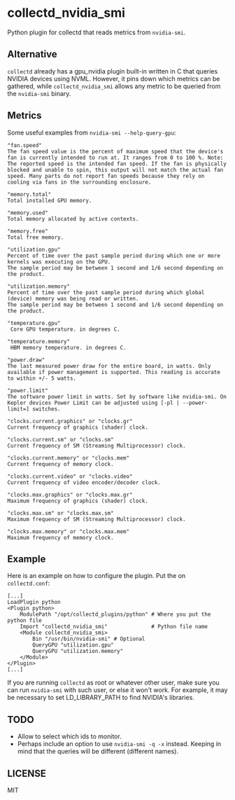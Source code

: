 collectd_nvidia_smi
===================

Python plugin for collectd that reads metrics from `nvidia-smi`.

## Alternative

`collectd` already has a gpu_nvidia plugin built-in written in C that queries NVIDIA devices using NVML. However, it pins down which metrics can be gathered, while `collectd_nvidia_smi` allows any metric to be queried from the `nvidia-smi` binary.

## Metrics

Some useful examples from `nvidia-smi --help-query-gpu`:

	"fan.speed"
	The fan speed value is the percent of maximum speed that the device's fan is currently intended to run at. It ranges from 0 to 100 %. Note: The reported speed is the intended fan speed. If the fan is physically blocked and unable to spin, this output will not match the actual fan speed. Many parts do not report fan speeds because they rely on cooling via fans in the surrounding enclosure.

	"memory.total"
	Total installed GPU memory.

	"memory.used"
	Total memory allocated by active contexts.

	"memory.free"
	Total free memory.

	"utilization.gpu"
	Percent of time over the past sample period during which one or more kernels was executing on the GPU.
	The sample period may be between 1 second and 1/6 second depending on the product.

	"utilization.memory"
	Percent of time over the past sample period during which global (device) memory was being read or written.
	The sample period may be between 1 second and 1/6 second depending on the product.

	"temperature.gpu"
	 Core GPU temperature. in degrees C.

	"temperature.memory"
	 HBM memory temperature. in degrees C.

	"power.draw"
	The last measured power draw for the entire board, in watts. Only available if power management is supported. This reading is accurate to within +/- 5 watts.

	"power.limit"
	The software power limit in watts. Set by software like nvidia-smi. On Kepler devices Power Limit can be adjusted using [-pl | --power-limit=] switches.

	"clocks.current.graphics" or "clocks.gr"
	Current frequency of graphics (shader) clock.

	"clocks.current.sm" or "clocks.sm"
	Current frequency of SM (Streaming Multiprocessor) clock.

	"clocks.current.memory" or "clocks.mem"
	Current frequency of memory clock.

	"clocks.current.video" or "clocks.video"
	Current frequency of video encoder/decoder clock.

	"clocks.max.graphics" or "clocks.max.gr"
	Maximum frequency of graphics (shader) clock.

	"clocks.max.sm" or "clocks.max.sm"
	Maximum frequency of SM (Streaming Multiprocessor) clock.

	"clocks.max.memory" or "clocks.max.mem"
	Maximum frequency of memory clock.

## Example

Here is an example on how to configure the plugin. Put the on `collectd.conf`:

```
[...]
LoadPlugin python
<Plugin python>
    ModulePath "/opt/collectd_plugins/python" # Where you put the python file
    Import "collectd_nvidia_smi"              # Python file name
    <Module collectd_nvidia_smi>
    	Bin "/usr/bin/nvidia-smi" # Optional
        QueryGPU "utilization.gpu"
        QueryGPU "utilization.memory"
    </Module>
</Plugin>
[...]
```

If you are running `collectd` as root or whatever other user, make sure you can run `nvidia-smi` with such user, or else it won't work. For example, it may be necessary to set LD_LIBRARY_PATH to find NVIDIA's libraries.

## TODO

 - Allow to select which ids to monitor.
 - Perhaps include an option to use `nvidia-smi -q -x` instead. Keeping in mind that the queries will be different (different names).

## LICENSE

MIT

